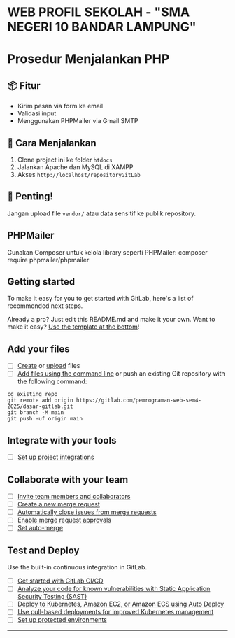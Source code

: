 # WEB PROFIL SEKOLAH - "SMA NEGERI 10 BANDAR LAMPUNG"


# Prosedur Menjalankan PHP 
## 📦 Fitur
- Kirim pesan via form ke email
- Validasi input
- Menggunakan PHPMailer via Gmail SMTP

## 🚀 Cara Menjalankan
1. Clone project ini ke folder `htdocs`
2. Jalankan Apache dan MySQL di XAMPP
3. Akses `http://localhost/repositoryGitLab`

## 🔐 Penting!
Jangan upload file `vendor/` atau data sensitif ke publik repository.

## PHPMailer
Gunakan Composer untuk kelola library seperti PHPMailer:
composer require phpmailer/phpmailer


## Getting started

To make it easy for you to get started with GitLab, here's a list of recommended next steps.

Already a pro? Just edit this README.md and make it your own. Want to make it easy? [Use the template at the bottom](#editing-this-readme)!

## Add your files

- [ ] [Create](https://docs.gitlab.com/ee/user/project/repository/web_editor.html#create-a-file) or [upload](https://docs.gitlab.com/ee/user/project/repository/web_editor.html#upload-a-file) files
- [ ] [Add files using the command line](https://docs.gitlab.com/topics/git/add_files/#add-a-file-using-the-command-line) or push an existing Git repository with the following command:

```
cd existing_repo
git remote add origin https://gitlab.com/pemrograman-web-sem4-2025/dasar-gitlab.git
git branch -M main
git push -uf origin main
```

## Integrate with your tools

- [ ] [Set up project integrations](https://gitlab.com/pemrograman-web-sem4-2025/dasar-gitlab/-/settings/integrations)

## Collaborate with your team

- [ ] [Invite team members and collaborators](https://docs.gitlab.com/ee/user/project/members/)
- [ ] [Create a new merge request](https://docs.gitlab.com/ee/user/project/merge_requests/creating_merge_requests.html)
- [ ] [Automatically close issues from merge requests](https://docs.gitlab.com/ee/user/project/issues/managing_issues.html#closing-issues-automatically)
- [ ] [Enable merge request approvals](https://docs.gitlab.com/ee/user/project/merge_requests/approvals/)
- [ ] [Set auto-merge](https://docs.gitlab.com/user/project/merge_requests/auto_merge/)

## Test and Deploy

Use the built-in continuous integration in GitLab.

- [ ] [Get started with GitLab CI/CD](https://docs.gitlab.com/ee/ci/quick_start/)
- [ ] [Analyze your code for known vulnerabilities with Static Application Security Testing (SAST)](https://docs.gitlab.com/ee/user/application_security/sast/)
- [ ] [Deploy to Kubernetes, Amazon EC2, or Amazon ECS using Auto Deploy](https://docs.gitlab.com/ee/topics/autodevops/requirements.html)
- [ ] [Use pull-based deployments for improved Kubernetes management](https://docs.gitlab.com/ee/user/clusters/agent/)
- [ ] [Set up protected environments](https://docs.gitlab.com/ee/ci/environments/protected_environments.html)

***

